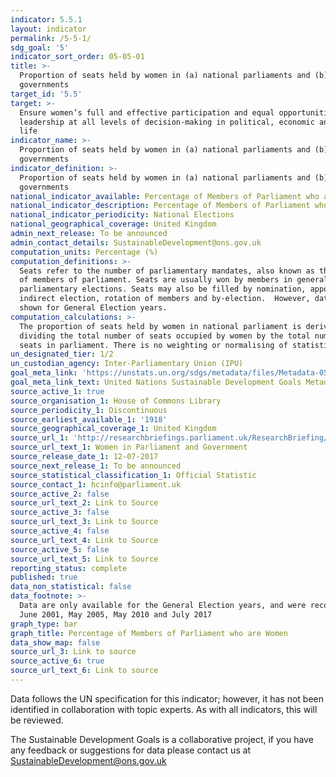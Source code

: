 ```yaml
---
indicator: 5.5.1
layout: indicator
permalink: /5-5-1/
sdg_goal: '5'
indicator_sort_order: 05-05-01
title: >-
  Proportion of seats held by women in (a) national parliaments and (b) local
  governments
target_id: '5.5'
target: >-
  Ensure women’s full and effective participation and equal opportunities for
  leadership at all levels of decision-making in political, economic and public
  life
indicator_name: >-
  Proportion of seats held by women in (a) national parliaments and (b) local
  governments
indicator_definition: >-
  Proportion of seats held by women in (a) national parliaments and (b) local
  governments
national_indicator_available: Percentage of Members of Parliament who are Women
national_indicator_description: Percentage of Members of Parliament who are Women
national_indicator_periodicity: National Elections
national_geographical_coverage: United Kingdom
admin_next_release: To be announced
admin_contact_details: SustainableDevelopment@ons.gov.uk
computation_units: Percentage (%)
computation_definitions: >-
  Seats refer to the number of parliamentary mandates, also known as the number
  of members of parliament. Seats are usually won by members in general
  parliamentary elections. Seats may also be filled by nomination, appointment,
  indirect election, rotation of members and by-election.  However, data is only
  shown for General Election years.
computation_calculations: >-
  The proportion of seats held by women in national parliament is derived by
  dividing the total number of seats occupied by women by the total number of
  seats in parliament. There is no weighting or normalising of statistics.
un_designated_tier: 1/2
un_custodian_agency: Inter-Parliamentary Union (IPU)
goal_meta_link: 'https://unstats.un.org/sdgs/metadata/files/Metadata-05-05-01.pdf'
goal_meta_link_text: United Nations Sustainable Development Goals Metadata (PDF 4.0 MB)
source_active_1: true
source_organisation_1: House of Commons Library
source_periodicity_1: Discontinuous
source_earliest_available_1: '1918'
source_geographical_coverage_1: United Kingdom
source_url_1: 'http://researchbriefings.parliament.uk/ResearchBriefing/Summary/SN01250'
source_url_text_1: Women in Parliament and Government
source_release_date_1: 12-07-2017
source_next_release_1: To be announced
source_statistical_classification_1: Official Statistic
source_contact_1: hcinfo@parliament.uk
source_active_2: false
source_url_text_2: Link to Source
source_active_3: false
source_url_text_3: Link to Source
source_active_4: false
source_url_text_4: Link to Source
source_active_5: false
source_url_text_5: Link to Source
reporting_status: complete
published: true
data_non_statistical: false
data_footnote: >-
  Data are only available for the General Election years, and were recorded in
  June 2001, May 2005, May 2010 and July 2017
graph_type: bar
graph_title: Percentage of Members of Parliament who are Women
data_show_map: false
source_url_3: Link to source
source_active_6: true
source_url_text_6: Link to source
---
```

Data follows the UN specification for this indicator; however, it has not been identified in collaboration with topic experts. As with all indicators, this will be reviewed.
  
The Sustainable Development Goals is a collaborative project, if you have any feedback or suggestions for data please contact us at <SustainableDevelopment@ons.gov.uk>
